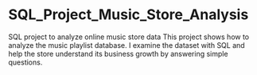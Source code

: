 # SQL_Project_Music_Store_Analysis
SQL project to analyze online music store data This project shows how to analyze the music playlist database. I examine the dataset with SQL and help the store understand its business growth by answering simple questions.

